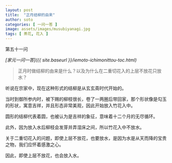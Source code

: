```yaml
---
layout: post
title:  "正月结柳的由来"
author: soto
categories: [ 一问一答 ]
image: assets/images/musubiyanagi.jpg
tags: [ 茶花, 花入 ]
---
```


第五十一问

*[家元一问一答]({{ site.baseurl }}/iemoto-ichimonittou-toc.html)*

> 正月时做结柳的由来是什么？以及为什么在二重切花入的上层不放花只放水？

听说在宗家中，现在这种形式的结柳是从玄玄斋时代开始的。

当时到御所参内时，被下赐的柳枝很长，卷了一两圈后带回家，那个形状像是勾玉的形状，寓意吉祥，并且形态非常美观，因此开始放入竹花入中。

圆形的结柳代表着圆，也被认为是吉祥的象征，意味着十二个月的无尽循环。

此外，因为放入水后柳枝会发芽并弄湿床之间，所以竹花入中不放水。

关于二重切花入的问题，即使上层不放花，也要放水，是因为水是从天而降的宝贵之物，我们应怀着感激之心。

因此，即使上层不放花，也会放入水。
